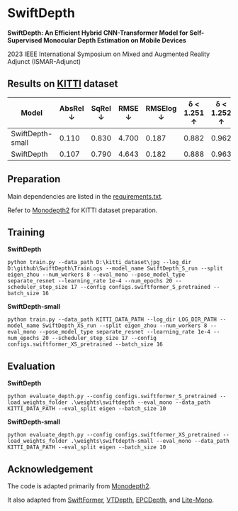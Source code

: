 # SwiftDepth
**SwiftDepth: An Efficient Hybrid CNN-Transformer Model for Self-Supervised Monocular Depth Estimation on Mobile Devices**

2023 IEEE International Symposium on Mixed and Augmented Reality Adjunct (ISMAR-Adjunct)

## Results on [KITTI](https://www.cvlibs.net/datasets/kitti/) dataset
| Model             | AbsRel ↓ | SqRel ↓ | RMSE ↓ | RMSElog ↓ | δ < 1.251 ↑ | δ < 1.252 ↑ | δ < 1.253 ↑ | MParam ↓ | GMACs ↓ |
| ----------------- | -------- | ------- | ------ | --------- | ----------- | ----------- | ----------- | -------- | ------- |
| SwiftDepth-small  | 0.110    | 0.830   | 4.700  | 0.187     | 0.882       | 0.962       | 0.982       | 3.6      | 3.6     |
| SwiftDepth        | 0.107    | 0.790   | 4.643  | 0.182     | 0.888       | 0.963       | 0.983       | 6.4      | 4.9     |

## Preparation

Main dependencies are listed in the [requirements.txt](https://github.com/xapaxca/swiftdepth/blob/main/requirements.txt).

Refer to [Monodepth2](https://github.com/nianticlabs/monodepth2) for KITTI dataset preparation.

## Training
**SwiftDepth**
```shell
python train.py --data_path D:\kitti_dataset\jpg --log_dir D:\github\SwiftDepth\TrainLogs --model_name SwiftDepth_S_run --split eigen_zhou --num_workers 8 --eval_mono --pose_model_type separate_resnet --learning_rate 1e-4 --num_epochs 20 --scheduler_step_size 17 --config configs.swiftformer_S_pretrained --batch_size 16
```

**SwiftDepth-small**
```shell
python train.py --data_path KITTI_DATA_PATH --log_dir LOG_DIR_PATH --model_name SwiftDepth_XS_run --split eigen_zhou --num_workers 8 --eval_mono --pose_model_type separate_resnet --learning_rate 1e-4 --num_epochs 20 --scheduler_step_size 17 --config configs.swiftformer_XS_pretrained --batch_size 16
```

## Evaluation
**SwiftDepth**
```shell
python evaluate_depth.py --config configs.swiftformer_S_pretrained --load_weights_folder .\weights\swiftdepth --eval_mono --data_path KITTI_DATA_PATH --eval_split eigen --batch_size 10
```

**SwiftDepth-small**
```shell
python evaluate_depth.py --config configs.swiftformer_XS_pretrained --load_weights_folder .\weights\swiftdepth-small --eval_mono --data_path KITTI_DATA_PATH --eval_split eigen --batch_size 10
```

## Acknowledgement
The code is adapted primarily from [Monodepth2](https://github.com/nianticlabs/monodepth2).

It also adapted from [SwiftFormer](https://github.com/Amshaker/SwiftFormer), [VTDepth](https://github.com/ahbpp/VTDepth), [EPCDepth](https://github.com/prstrive/EPCDepth), and [Lite-Mono](https://github.com/noahzn/Lite-Mono).